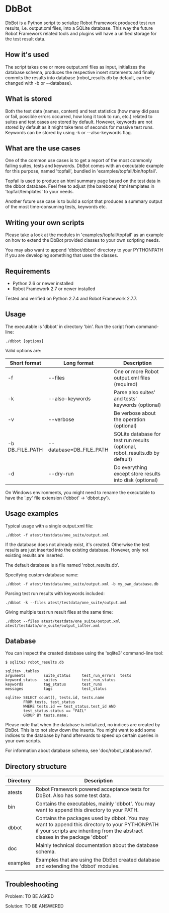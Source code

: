 DbBot
=====

DbBot is a Python script to serialize Robot Framework produced test run results,
i.e. output.xml files, into a SQLite database. This way the future Robot Framework
related tools and plugins will have a unified storage for the test result data.

How it's used
-------------
The script takes one or more output.xml files as input, initializes the
database schema, produces the respective insert statements and finally commits the results
into database (robot_results.db by default, can be changed with -b or --database).

What is stored
--------------
Both the test data (names, content) and test statistics (how many did pass or fail,
possible errors occurred, how long it took to run, etc.) related to suites and test cases
are stored by default. However, keywords are not stored by default as it might take
tens of seconds for massive test runs. Keywords can be stored by using -k or
--also-keywords flag.

What are the use cases
----------------------
One of the common use cases is to get a report of the most commonly failing suites,
tests and keywords. DbBot comes with an executable example for this purpose, named 'topfail',
bundled in 'examples/topfail/bin/topfail'.

Topfail is used to produce an html summary page based on the test data in the dbbot database.
Feel free to adjust (the barebone) html templates in 'topfail/templates' to your needs.

Another future use case is to build a script that produces a summary output of the most
time-consuming tests, keywords etc.

Writing your own scripts
------------------------
Please take a look at the modules in 'examples/topfail/topfail' as an example on how
to extend the DbBot provided classes to your own scripting needs.

You may also want to append 'dbbot/dbbot' directory to your PYTHONPATH
if you are developing something that uses the classes.


Requirements
------------
* Python 2.6 or newer installed
* Robot Framework 2.7 or newer installed

Tested and verified on Python 2.7.4 and Robot Framework 2.7.7.


Usage
-----
The executable is 'dbbot' in directory 'bin'. Run the script from command-line:

    ./dbbot [options]

Valid options are:

Short format    | Long format             | Description
--------------- |-------------------------| ------------------------------------------
-f              | --files                 | One or more Robot output.xml files (required)
-k              | --also-keywords         | Parse also suites' and tests' keywords (optional)
-v              | --verbose               | Be verbose about the operation (optional)
-b DB_FILE_PATH | --database=DB_FILE_PATH | SQLite database for test run results (optional, robot_results.db by default)
-d              | --dry-run               | Do everything except store results into disk (optional)



On Windows environments, you might need to rename the executable to have the '.py' file extension
('dbbot' -> 'dbbot.py').


Usage examples
--------------

Typical usage with a single output.xml file:

    ./dbbot -f atest/testdata/one_suite/output.xml

If the database does not already exist, it's created. Otherwise the test results
are just inserted into the existing database. However, only not existing results are inserted.

The default database is a file named 'robot_results.db'.

Specifying custom database name:

    ./dbbot -f atest/testdata/one_suite/output.xml -b my_own_database.db

Parsing test run results with keywords included:

    ./dbbot -k --files atest/testdata/one_suite/output.xml

Giving multiple test run result files at the same time:

    ./dbbot --files atest/testdata/one_suite/output.xml atest/testdata/one_suite/output_latter.xml


Database
--------

You can inspect the created database using the 'sqlite3' command-line tool:

    $ sqlite3 robot_results.db

    sqlite> .tables
    arguments        suite_status     test_run_errors  tests
    keyword_status   suites           test_run_status
    keywords         tag_status       test_runs
    messages         tags             test_status

    sqlite> SELECT count(), tests.id, tests.name
            FROM tests, test_status
            WHERE tests.id == test_status.test_id AND
            test_status.status == "FAIL"
            GROUP BY tests.name;

Please note that when the database is initialized, no indices are created by DbBot.
This is to not slow down the inserts. You might want to add some indices to the
database by hand afterwards to speed up certain queries in your own scripts.

For information about database schema, see 'doc/robot_database.md'.


Directory structure
-------------------

Directory | Description
----------|------------
atests    | Robot Framework powered acceptance tests for DbBot. Also has some test data.
bin       | Contains the executables, mainly 'dbbot'. You may want to append this directory to your PATH.
dbbot     | Contains the packages used by dbbot. You may want to append this directory to your PYTHONPATH if your scripts are inheriting from the abstract classes in the package 'dbbot'
doc       | Mainly technical documentation about the database schema.
examples  | Examples that are using the DbBot created database and extending the 'dbbot' modules.


Troubleshooting
---------------

Problem: TO BE ASKED

Solution: TO BE ANSWERED
